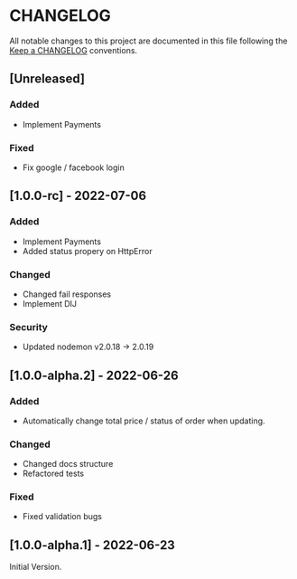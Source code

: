 # CHANGELOG

All notable changes to this project are documented in this file following the [Keep a CHANGELOG](https://keepachangelog.com/en/1.0.0/) conventions.

## [Unreleased]

### Added

- Implement Payments

### Fixed

- Fix google / facebook login

## [1.0.0-rc] - 2022-07-06

### Added

- Implement Payments
- Added status propery on HttpError

### Changed

- Changed fail responses
- Implement DIJ 

### Security

- Updated nodemon v2.0.18 -> 2.0.19

## [1.0.0-alpha.2] - 2022-06-26

### Added

- Automatically change total price / status of order when updating.

### Changed

- Changed docs structure
- Refactored tests

### Fixed

- Fixed validation bugs

## [1.0.0-alpha.1] - 2022-06-23

Initial Version.
